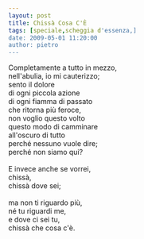 ```yaml
---
layout: post
title: Chissà Cosa C'È
tags: [speciale,scheggia d'essenza,]
date: 2009-05-01 11:20:00
author: pietro
---
```

Completamente a tutto in mezzo,<br/>nell'abulia, io mi cauterizzo;<br/>sento il dolore<br/>di ogni piccola azione<br/>di ogni fiamma di passato<br/>che ritorna più feroce,<br/>non voglio questo volto<br/>questo modo di camminare<br/>all'oscuro di tutto<br/>perché nessuno vuole dire;<br/>perché non siamo qui?<br/><br/>E invece anche se vorrei,<br/>chissà,<br/>chissà dove sei;<br/><br/>ma non ti riguardo più,<br/>né tu riguardi me,<br/>e dove ci sei tu,<br/>chissà che cosa c'è.
